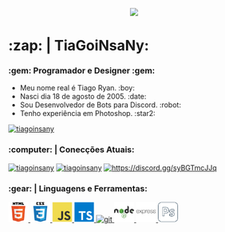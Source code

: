 <p align="center">
<img src="https://github.com/TiaGoiNsaNy/TiaGoiNsaNy/blob/main/NewLogo.png">
<br><h1 align="left">:zap: <b>|</b> TiaGoiNsaNy:</h1>
<h3 align="left">:gem: Programador e Designer :gem:</h3>
<ul>
    <li>Meu nome real é Tiago Ryan. :boy:</li>
    <li>Nasci dia 18 de agosto de 2005. :date:</li>
    <li>Sou Desenvolvedor de Bots para Discord. :robot:</li>
    <li>Tenho experiência em Photoshop. :star2:</li>
</ul>

<p align="left"> <a href="https://twitter.com/tiagoinsany" target="blank"><img src="https://img.shields.io/twitter/follow/tiagoinsany?logo=twitter&style=for-the-badge" alt="tiagoinsany" /></a> </p>

<h3 align="left">:computer: <b>|</b> Conecções Atuais:</h3>
<p align="left">
<a href="https://twitter.com/tiagoinsany" target="blank"><img align="center" src="https://cdn.jsdelivr.net/npm/simple-icons@3.0.1/icons/twitter.svg" alt="tiagoinsany" height="30" width="40" /></a>
<a href="https://instagram.com/tiagoinsany" target="blank"><img align="center" src="https://cdn.jsdelivr.net/npm/simple-icons@3.0.1/icons/instagram.svg" alt="tiagoinsany" height="30" width="40" /></a>
<a href="https://discord.gg/syBGTmcJJq" target="blank"><img align="center" src="https://cdn.jsdelivr.net/npm/simple-icons@3.0.1/icons/discord.svg" alt="https://discord.gg/syBGTmcJJq" height="30" width="40" /></a>
</p>
</p>

<h3 align="left">:gear: <b>|</b> Linguagens e Ferramentas:</h3>
<p align="left"> <a href="https://www.w3.org/html/" target="_blank"> <img src="https://raw.githubusercontent.com/devicons/devicon/master/icons/html5/html5-original-wordmark.svg" alt="html5" width="40" height="40"/> </a><a href="https://www.w3schools.com/css/" target="_blank"> <img src="https://raw.githubusercontent.com/devicons/devicon/master/icons/css3/css3-original-wordmark.svg" alt="css3" width="40" height="40"/> </a> <a href="https://developer.mozilla.org/en-US/docs/Web/JavaScript" target="_blank"> <img src="https://raw.githubusercontent.com/devicons/devicon/master/icons/javascript/javascript-original.svg" alt="javascript" width="40" height="40"/> </a><a href="https://www.typescriptlang.org/" target="_blank"> <img src="https://raw.githubusercontent.com/devicons/devicon/master/icons/typescript/typescript-original.svg" alt="typescript" width="40" height="40"/> </a> <a href="https://git-scm.com/" target="_blank"> <img src="https://www.vectorlogo.zone/logos/git-scm/git-scm-icon.svg" alt="git" width="40" height="40"/> </a><a href="https://nodejs.org" target="_blank"> <img src="https://raw.githubusercontent.com/devicons/devicon/master/icons/nodejs/nodejs-original-wordmark.svg" alt="nodejs" width="40" height="40"/> </a> <a href="https://expressjs.com" target="_blank"> <img src="https://raw.githubusercontent.com/devicons/devicon/master/icons/express/express-original-wordmark.svg" alt="express" width="40" height="40"/> </a><a href="https://www.photoshop.com/en" target="_blank"> <img src="https://raw.githubusercontent.com/devicons/devicon/master/icons/photoshop/photoshop-line.svg" alt="photoshop" width="40" height="40"/> </a>  </p>
